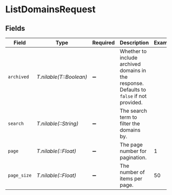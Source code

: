 # ListDomainsRequest


## Fields

| Field                                                                                     | Type                                                                                      | Required                                                                                  | Description                                                                               | Example                                                                                   |
| ----------------------------------------------------------------------------------------- | ----------------------------------------------------------------------------------------- | ----------------------------------------------------------------------------------------- | ----------------------------------------------------------------------------------------- | ----------------------------------------------------------------------------------------- |
| `archived`                                                                                | *T.nilable(T::Boolean)*                                                                   | :heavy_minus_sign:                                                                        | Whether to include archived domains in the response. Defaults to `false` if not provided. |                                                                                           |
| `search`                                                                                  | *T.nilable(::String)*                                                                     | :heavy_minus_sign:                                                                        | The search term to filter the domains by.                                                 |                                                                                           |
| `page`                                                                                    | *T.nilable(::Float)*                                                                      | :heavy_minus_sign:                                                                        | The page number for pagination.                                                           | 1                                                                                         |
| `page_size`                                                                               | *T.nilable(::Float)*                                                                      | :heavy_minus_sign:                                                                        | The number of items per page.                                                             | 50                                                                                        |